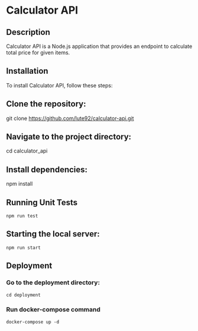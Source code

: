 # Calculator API

## Description
Calculator API is a Node.js application that provides an endpoint to calculate total price for given items. 

## Installation
To install Calculator API, follow these steps:

## Clone the repository:
git clone https://github.com/lute92/calculator-api.git

## Navigate to the project directory:
cd calculator_api

## Install dependencies:
npm install

## Running Unit Tests
    npm run test


## Starting the local server:
    npm run start

## Deployment
### Go to the deployment directory:
    cd deployment

### Run docker-compose command
    docker-compose up -d
